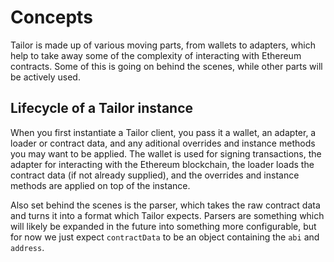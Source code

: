 # Concepts

Tailor is made up of various moving parts, from wallets to adapters, which help to take away some of the complexity of interacting with Ethereum contracts. Some of this is going on behind the scenes, while other parts will be actively used.

## Lifecycle of a Tailor instance

When you first instantiate a Tailor client, you pass it a wallet, an adapter, a loader or contract data, and any aditional overrides and instance methods you may want to be applied. The wallet is used for signing transactions, the adapter for interacting with the Ethereum blockchain, the loader loads the contract data (if not already supplied), and the overrides and instance methods are applied on top of the instance.

Also set behind the scenes is the parser, which takes the raw contract data and turns it into a format which Tailor expects. Parsers are something which will likely be expanded in the future into something more configurable, but for now we just expect `contractData` to be an object containing the `abi` and `address`.

